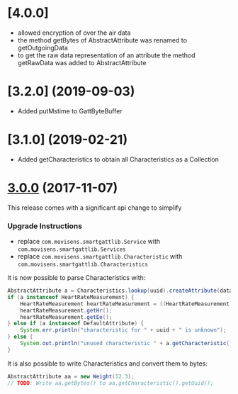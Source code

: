 <a name="4.0.0"></a>
# [4.0.0]

- allowed encryption of over the air data 
- the method getBytes of AbstractAttribute was renamed to getOutgoingData
- to get the raw data representation of an attribute the method getRawData was added to AbstractAttribute

<a name="3.2.0"></a>
# [3.2.0] (2019-09-03)

 - Added putMstime to GattByteBuffer

<a name="3.1.0"></a>
# [3.1.0] (2019-02-21)

 - Added getCharacteristics to obtain all Characteristics as a Collection

<a name="3.0.0"></a>
# [3.0.0](https://github.com/movisens/SmartGattLib/compare/v2.1...v3.0) (2017-11-07)

This release comes with a significant api change to simplify 

### Upgrade Instructions

* replace ```com.movisens.smartgattlib.Service``` with ```com.movisens.smartgattlib.Services```
* replace ```com.movisens.smartgattlib.Characteristic``` with ```com.movisens.smartgattlib.Characteristics```

It is now possible to parse Characteristics with:
``` java
AbstractAttribute a = Characteristics.lookup(uuid).createAttribute(data);
if (a instanceof HeartRateMeasurement) {
    HeartRateMeasurement heartRateMeasurement = ((HeartRateMeasurement) a);
    heartRateMeasurement.getHr();
    heartRateMeasurement.getEe();
} else if (a instanceof DefaultAttribute) {
    System.err.println("characteristic for " + uuid + " is unknown");
} else {
    System.out.println("unused characteristic " + a.getCharacteristic().getName());
}
```

It is also possible to write Characteristics and convert them to bytes:
``` java
AbstractAttribute aa = new Weight(12.3);
// TODO: Write aa.getBytes() to aa.getCharacteristic().getUuid();
```